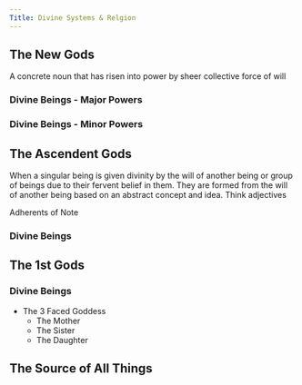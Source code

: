 ```yaml
---
Title: Divine Systems & Relgion
---
```


## The New Gods

A concrete noun that has risen into power by sheer collective force of will  

### Divine Beings - Major Powers

### Divine Beings - Minor Powers

## The Ascendent Gods

When a singular being is given divinity by the will of another being or group of beings due to their fervent belief in them. They are formed from the will of another being based on an abstract concept and idea. Think adjectives

Adherents of Note

### Divine Beings

## The 1st Gods

### Divine Beings

- The 3 Faced Goddess
  - The Mother
  - The Sister
  - The Daughter

## The Source of All Things
